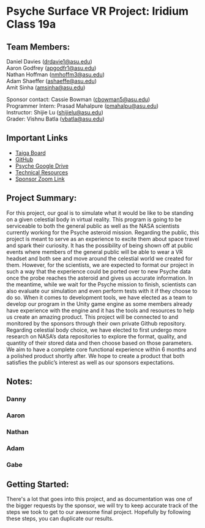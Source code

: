 # Psyche Surface VR Project: Iridium Class 19a

## Team Members:
Daniel Davies (drdavie1@asu.edu)  
Aaron Godfrey (apgodfr1@asu.edu)  
Nathan Hoffman (nmhoffm3@asu.edu)  
Adam Shaeffer (ashaeffe@asu.edu)  
Amit Sinha (amsinha@asu.edu)  

Sponsor contact: Cassie Bowman (cbowman5@asu.edu)  
Programmer Intern: Prasad Mahalpure (pmahalpu@asu.edu)  
Instructor: Shijie Lu (shijielu@asu.edu)  
Grader: Vishnu Batla (vbatla@asu.edu)  

## Important Links
- [Taiga Board](https://tree.taiga.io/project/danieldavies-nasa-surface-data-vr-capstone/backlog)
- [GitHub](https://github.com/MissionToPsyche-Iridium/iridium_19a_surface_vr-asu)
- [Psyche Google Drive](https://drive.google.com/drive/folders/1sHy2kvcDx4lFAaYkeBb4fHFhTXwib6ft)
- [Technical Resources](https://docs.google.com/document/d/1KfiG5LUC51D7wbHXrz_slfIT9ZdWGQtF1XHzIgcsQd4/edit) 
- [Sponsor Zoom Link](https://asu.zoom.us/j/7528236650)

## Project Summary:
For this project, our goal is to simulate what it would be like to be standing on a given celestial body in virtual reality. This program is going to be serviceable to both the general public as well as the NASA scientists currently working for the Psyche asteroid mission. Regarding the public, this project is meant to serve as an experience to excite them about space travel and spark their curiosity. It has the possibility of being shown off at public events where members of the general public will be able to wear a VR headset and both see and move around the celestial world we created for them. However, for the scientists, we are expected to format our project in such a way that the experience could be ported over to new Psyche data once the probe reaches the asteroid and gives us accurate information. In the meantime, while we wait for the Psyche mission to finish, scientists can also evaluate our simulation and even perform tests with it if they choose to do so. When it comes to development tools, we have elected as a team to develop our program in the Unity game engine as some members already have experience with the engine and it has the tools and resources to help us create an amazing product. This project will be connected to and monitored by the sponsors through their own private Github repository. Regarding celestial body choice, we have elected to first undergo more research on NASA’s data repositories to explore the format, quality, and quantity of their stored data and then choose based on those parameters. We aim to have a complete core functional experience within 6 months and a polished product shortly after. We hope to create a product that both satisfies the public’s interest as well as our sponsors expectations.

## Notes:
### Danny
### Aaron
### Nathan
### Adam
### Gabe

## Getting Started:
There's a lot that goes into this project, and as documentation was one of the bigger requests by the sponsor, we will try to keep accurate track of the steps we took to get to our awesome final project. Hopefully by following these steps, you can duplicate our results.
